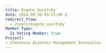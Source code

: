```yaml
---
title: Eugene Usvitsky
date: 2014-09-30 03:21:00 Z
redirect_from:
  - /users/eugene_usvitsky
Member Type:
  Is Voting Member: true
Project:
- Indonesia Disaster Management Innovation
---
```



